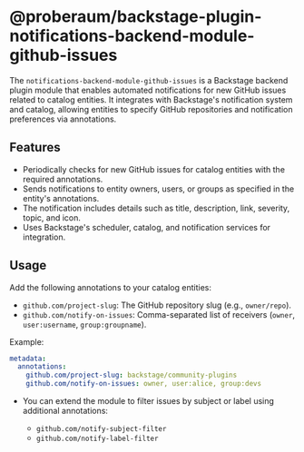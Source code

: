 # @proberaum/backstage-plugin-notifications-backend-module-github-issues

The `notifications-backend-module-github-issues` is a Backstage backend plugin module that enables automated notifications for new GitHub issues related to catalog entities. It integrates with Backstage's notification system and catalog, allowing entities to specify GitHub repositories and notification preferences via annotations.

## Features

- Periodically checks for new GitHub issues for catalog entities with the required annotations.
- Sends notifications to entity owners, users, or groups as specified in the entity's annotations.
- The notification includes details such as title, description, link, severity, topic, and icon.
- Uses Backstage's scheduler, catalog, and notification services for integration.

## Usage

Add the following annotations to your catalog entities:

- `github.com/project-slug`: The GitHub repository slug (e.g., `owner/repo`).
- `github.com/notify-on-issues`: Comma-separated list of receivers (`owner`, `user:username`, `group:groupname`).

Example:

```yaml
metadata:
  annotations:
    github.com/project-slug: backstage/community-plugins
    github.com/notify-on-issues: owner, user:alice, group:devs
```

- You can extend the module to filter issues by subject or label using additional annotations:

  - `github.com/notify-subject-filter`
  - `github.com/notify-label-filter`
